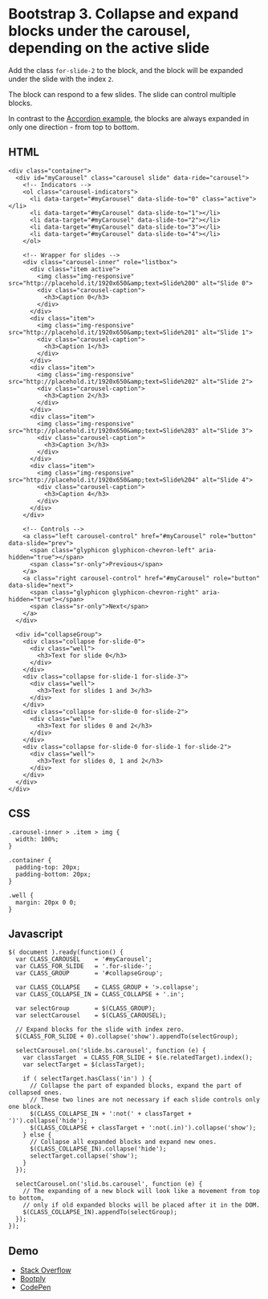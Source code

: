 # Bootstrap 3. Collapse and expand blocks under the carousel, depending on the active slide

Add the class `for-slide-2` to the block, and the block will be expanded under the slide with the index `2`. 

The block can respond to a few slides. The slide can control multiple blocks.

In contrast to the [Accordion example](http://getbootstrap.com/javascript/#collapse-example-accordion), the blocks are always expanded in only one direction - from top to bottom.

## HTML

    <div class="container">
      <div id="myCarousel" class="carousel slide" data-ride="carousel">
        <!-- Indicators -->
        <ol class="carousel-indicators">
          <li data-target="#myCarousel" data-slide-to="0" class="active"></li>
          <li data-target="#myCarousel" data-slide-to="1"></li>
          <li data-target="#myCarousel" data-slide-to="2"></li>
          <li data-target="#myCarousel" data-slide-to="3"></li>
          <li data-target="#myCarousel" data-slide-to="4"></li>
        </ol>
    
        <!-- Wrapper for slides -->
        <div class="carousel-inner" role="listbox">
          <div class="item active">
            <img class="img-responsive" src="http://placehold.it/1920x650&amp;text=Slide%200" alt="Slide 0">
            <div class="carousel-caption">
              <h3>Caption 0</h3>
            </div>
          </div>
          <div class="item">
            <img class="img-responsive" src="http://placehold.it/1920x650&amp;text=Slide%201" alt="Slide 1">
            <div class="carousel-caption">
              <h3>Caption 1</h3>
            </div>
          </div>
          <div class="item">
            <img class="img-responsive" src="http://placehold.it/1920x650&amp;text=Slide%202" alt="Slide 2">
            <div class="carousel-caption">
              <h3>Caption 2</h3>
            </div>
          </div>
          <div class="item">
            <img class="img-responsive" src="http://placehold.it/1920x650&amp;text=Slide%203" alt="Slide 3">
            <div class="carousel-caption">
              <h3>Caption 3</h3>
            </div>
          </div>
          <div class="item">
            <img class="img-responsive" src="http://placehold.it/1920x650&amp;text=Slide%204" alt="Slide 4">
            <div class="carousel-caption">
              <h3>Caption 4</h3>
            </div>
          </div>
        </div>
    
        <!-- Controls -->
        <a class="left carousel-control" href="#myCarousel" role="button" data-slide="prev">
          <span class="glyphicon glyphicon-chevron-left" aria-hidden="true"></span>
          <span class="sr-only">Previous</span>
        </a>
        <a class="right carousel-control" href="#myCarousel" role="button" data-slide="next">
          <span class="glyphicon glyphicon-chevron-right" aria-hidden="true"></span>
          <span class="sr-only">Next</span>
        </a>
      </div>
    
      <div id="collapseGroup">
        <div class="collapse for-slide-0">
          <div class="well">
            <h3>Text for slide 0</h3>
          </div>
        </div>
        <div class="collapse for-slide-1 for-slide-3">
          <div class="well">
            <h3>Text for slides 1 and 3</h3>
          </div>
        </div>
        <div class="collapse for-slide-0 for-slide-2">
          <div class="well">
            <h3>Text for slides 0 and 2</h3>
          </div>
        </div>
        <div class="collapse for-slide-0 for-slide-1 for-slide-2">
          <div class="well">
            <h3>Text for slides 0, 1 and 2</h3>
          </div>
        </div>
      </div>
    </div>

## CSS

    .carousel-inner > .item > img {
      width: 100%;
    }
    
    .container {
      padding-top: 20px;
      padding-bottom: 20px;
    }
    
    .well {
      margin: 20px 0 0;
    }

## Javascript

    $( document ).ready(function() {
      var CLASS_CAROUSEL    = '#myCarousel';
      var CLASS_FOR_SLIDE   = '.for-slide-';
      var CLASS_GROUP       = '#collapseGroup';
      
      var CLASS_COLLAPSE    = CLASS_GROUP + '>.collapse';
      var CLASS_COLLAPSE_IN = CLASS_COLLAPSE + '.in';
    
      var selectGroup       = $(CLASS_GROUP); 
      var selectCarousel    = $(CLASS_CAROUSEL);
    
      // Expand blocks for the slide with index zero.
      $(CLASS_FOR_SLIDE + 0).collapse('show').appendTo(selectGroup);
        
      selectCarousel.on('slide.bs.carousel', function (e) {
        var classTarget  = CLASS_FOR_SLIDE + $(e.relatedTarget).index();
        var selectTarget = $(classTarget);
        
        if ( selectTarget.hasClass('in') ) {
          // Collapse the part of expanded blocks, expand the part of collapsed ones.
          // These two lines are not necessary if each slide controls only one block.
          $(CLASS_COLLAPSE_IN + ':not(' + classTarget + ')').collapse('hide');
          $(CLASS_COLLAPSE + classTarget + ':not(.in)').collapse('show');
        } else {
          // Collapse all expanded blocks and expand new ones.
          $(CLASS_COLLAPSE_IN).collapse('hide');
          selectTarget.collapse('show');
        }
      });
      
      selectCarousel.on('slid.bs.carousel', function (e) {
        // The expanding of a new block will look like a movement from top to bottom,
        // only if old expanded blocks will be placed after it in the DOM.
        $(CLASS_COLLAPSE_IN).appendTo(selectGroup);
      });
    });

## Demo

* [Stack Overflow](http://stackoverflow.com/questions/37265371)
* [Bootply](http://www.bootply.com/0yR7QTvNNw)
* [CodePen](http://codepen.io/glebkema/pen/PNrBbX)
